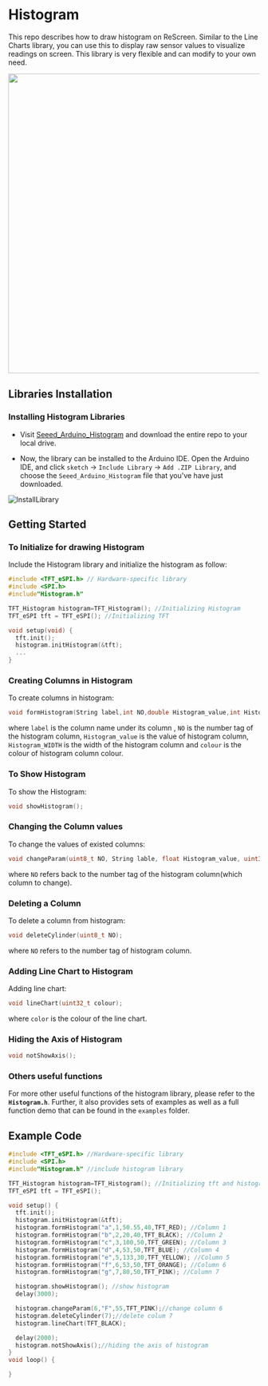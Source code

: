 # Histogram

This repo describes how to draw histogram on ReScreen. Similar to the Line Charts library, you can use this to display raw sensor values to visualize readings on screen. This library is very flexible and can modify to your own need.

<div align=center><img width = 600 src="https://files.seeedstudio.com/wiki/Wio-Terminal/img/20200114131505.png"/></div>


## Libraries Installation

### Installing Histogram Libraries

- Visit [Seeed_Arduino_Histogram](https://github.com/Seeed-Studio/Seeed_Arduino_Histogram) and download the entire repo to your local drive.

- Now, the  library can be installed to the Arduino IDE. Open the Arduino IDE, and click `sketch` -> `Include Library` -> `Add .ZIP Library`, and choose the `Seeed_Arduino_Histogram` file that you've have just downloaded.

![InstallLibrary](https://files.seeedstudio.com/wiki/Wio-Terminal/img/Xnip2019-11-21_15-50-13.jpg)

## Getting Started

### To Initialize for drawing Histogram

Include the Histogram library and initialize the histogram as follow:

```cpp
#include <TFT_eSPI.h> // Hardware-specific library
#include <SPI.h>
#include"Histogram.h"

TFT_Histogram histogram=TFT_Histogram(); //Initializing Histogram
TFT_eSPI tft = TFT_eSPI(); //Initializing TFT

void setup(void) {
  tft.init();
  histogram.initHistogram(&tft);
  ...
}
```

### Creating Columns in Histogram

To create columns in histogram:

```cpp
void formHistogram(String label,int NO,double Histogram_value,int Histogram_WIDTH,uint32_t colour);
```

where `label` is the column name under its column , `NO` is the number tag of the histogram column, `Histogram_value` is the value of histogram column, `Histogram_WIDTH` is the width of the histogram column and `colour` is the colour of histogram column colour.

### To Show Histogram

To show the Histogram:

```cpp
void showHistogram();
```

### Changing the Column values

To change the values of existed columns:

```cpp
void changeParam(uint8_t NO, String lable, float Histogram_value, uint32_t colour);
```

where `NO` refers back to the number tag of the histogram column(which column to change).

### Deleting a Column

To delete a column from histogram:

```cpp
void deleteCylinder(uint8_t NO);
```

where `NO` refers to the number tag of histogram column.

### Adding Line Chart to Histogram

Adding line chart:

```cpp
void lineChart(uint32_t colour);
```

where `color` is the colour of the line chart.

### Hiding the Axis of Histogram

```cpp
void notShowAxis();
```

### Others useful functions

For more other useful functions of the histogram library, please refer to the **`Histogram.h`**. Further, it also provides sets of examples as well as a full function demo that can be found in the `examples` folder.

## Example Code

```cpp
#include <TFT_eSPI.h> //Hardware-specific library
#include <SPI.h>
#include"Histogram.h" //include histogram library

TFT_Histogram histogram=TFT_Histogram(); //Initializing tft and histogram
TFT_eSPI tft = TFT_eSPI();

void setup() {
  tft.init();
  histogram.initHistogram(&tft);
  histogram.formHistogram("a",1,50.55,40,TFT_RED); //Column 1
  histogram.formHistogram("b",2,20,40,TFT_BLACK); //Column 2
  histogram.formHistogram("c",3,100,50,TFT_GREEN); //Column 3
  histogram.formHistogram("d",4,53,50,TFT_BLUE); //Column 4
  histogram.formHistogram("e",5,133,30,TFT_YELLOW); //Column 5
  histogram.formHistogram("f",6,53,50,TFT_ORANGE); //Column 6
  histogram.formHistogram("g",7,80,50,TFT_PINK); //Column 7

  histogram.showHistogram(); //show histogram
  delay(3000);

  histogram.changeParam(6,"F",55,TFT_PINK);//change column 6
  histogram.deleteCylinder(7);//delete colum 7
  histogram.lineChart(TFT_BLACK);

  delay(2000);
  histogram.notShowAxis();//hiding the axis of histogram
}
void loop() {

}
```
